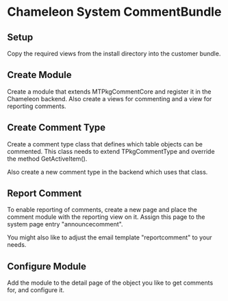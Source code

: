 Chameleon System CommentBundle
==============================

Setup
-----

Copy the required views from the install directory into the customer bundle.

Create Module
-------------

Create a module that extends MTPkgCommentCore and register it in the Chameleon backend.
Also create a views for commenting and a view for reporting comments.


Create Comment Type
-------------------

Create a comment type class that defines which table objects can be commented.
This class needs to extend TPkgCommentType and override the method GetActiveItem().

Also create a new comment type in the backend which uses that class.

Report Comment
--------------

To enable reporting of comments, create a new page and place the comment module with the reporting view on it.
Assign this page to the system page entry "announcecomment".

You might also like to adjust the email template "reportcomment" to your needs.

Configure Module
----------------

Add the module to the detail page of the object you like to get comments for, and configure it.
